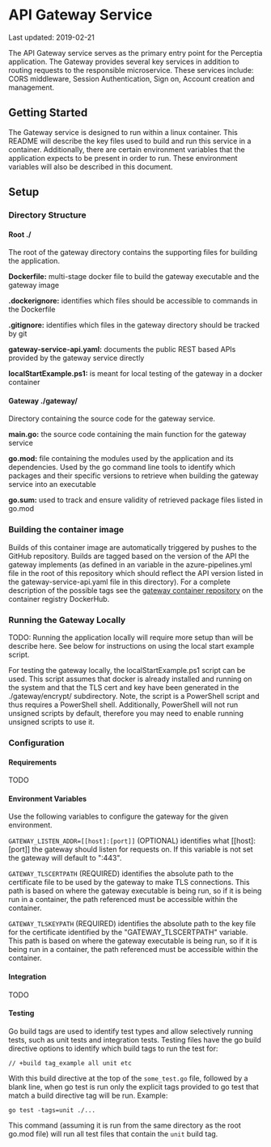 # API Gateway Service

Last updated: 2019-02-21

The API Gateway service serves as the primary entry point for the Perceptia application. The Gateway provides several key services in addition to routing requests to the responsible microservice. These services include: CORS middleware, Session Authentication, Sign on, Account creation and management. 

## Getting Started

The Gateway service is designed to run within a linux container. This README will describe the key files used to build and run this service in a container. Additionally, there are certain environment variables that the application expects to be present in order to run. These environment variables will also be described in this document. 

## Setup
### Directory Structure
#### Root ./

The root of the gateway directory contains the supporting files for building the application.

**Dockerfile:** multi-stage docker file to build the gateway executable and the gateway image

**.dockerignore:** identifies which files should be accessible to commands in the Dockerfile

**.gitignore:** identifies which files in the gateway directory should be tracked by git

**gateway-service-api.yaml:** documents the public REST based APIs provided by the gateway service directly

**localStartExample.ps1:** is meant for local testing of the gateway in a docker container

#### Gateway ./gateway/

 Directory containing the source code for the gateway service.
 
 **main.go:** the source code containing the main function for the gateway service
 
 **go.mod:** file containing the modules used by the application and its dependencies. Used by the go command line tools to identify which packages and their specific versions to retrieve when building the gateway service into an executable 
 
 **go.sum:** used to track and ensure validity of retrieved package files listed in go.mod
 
 ### Building the container image
 
Builds of this container image are automatically triggered by pushes to the GitHub repository.
Builds are tagged based on the version of the API the gateway implements (as defined in an variable in the azure-pipelines.yml file in the root of this repository which should reflect the API version listed in the gateway-service-api.yaml file in this directory). For a complete description of the possible tags see the [gateway container repository](https://hub.docker.com/r/uwthalesians/gateway) on the container registry DockerHub.
 
 ### Running the Gateway Locally
 
 TODO: Running the application locally will require more setup than will be describe here. See below for instructions on using the local start example script. 
 
 For testing the gateway locally, the localStartExample.ps1 script can be used. This script assumes that docker is already installed and running on the system and that the TLS cert and key have been generated in the ./gateway/encrypt/ subdirectory. Note, the script is a PowerShell script and thus requires a PowerShell shell. Additionally, PowerShell will not run unsigned scripts by default, therefore you may need to enable running unsigned scripts to use it. 
 
 ### Configuration
 
 #### Requirements
 
 TODO
 
 #### Environment Variables
 
 Use the following variables to configure the gateway for the given environment.
 
 `GATEWAY_LISTEN_ADDR=[[host]:[port]]` (OPTIONAL) identifies what [[host]:[port]] the gateway should listen for requests on. If this variable is not set the gateway will default to ":443".
 
 `GATEWAY_TLSCERTPATH` (REQUIRED) identifies the absolute path to the certificate file to be used by the gateway to make TLS connections. This path is based on where the gateway executable is being run, so if it is being run in a container, the path referenced must be accessible within the container.
 
 `GATEWAY_TLSKEYPATH` (REQUIRED) identifies the absolute path to the key file for the certificate identified by the "GATEWAY_TLSCERTPATH" variable. This path is based on where the gateway executable is being run, so if it is being run in a container, the path referenced must be accessible within the container.
 
 #### Integration
 
 TODO
 
 #### Testing
 
 Go build tags are used to identify test types and allow selectively running tests, such as unit tests and integration tests. Testing files have the go build directive options to identify which build tags to run the test for:
 
 `// +build tag_example all unit etc`
 
 With this build directive at the top of the `some_test.go` file, followed by a blank line, when go test is run only the explicit tags provided to go test that match a build directive tag will be run. Example: 
 
 `go test -tags=unit ./...` 
 
 This command (assuming it is run from the same directory as the root go.mod file) will run all test files that contain the `unit` build tag.